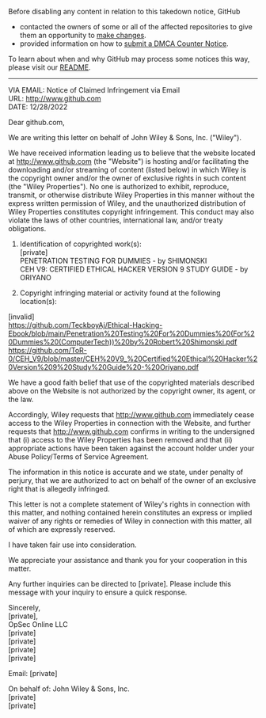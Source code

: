 Before disabling any content in relation to this takedown notice, GitHub
- contacted the owners of some or all of the affected repositories to give them an opportunity to [make changes](https://docs.github.com/en/github/site-policy/dmca-takedown-policy#a-how-does-this-actually-work).
- provided information on how to [submit a DMCA Counter Notice](https://docs.github.com/en/articles/guide-to-submitting-a-dmca-counter-notice).

To learn about when and why GitHub may process some notices this way, please visit our [README](https://github.com/github/dmca/blob/master/README.md#anatomy-of-a-takedown-notice).

---

VIA EMAIL: Notice of Claimed Infringement via Email  
URL: http://www.github.com  
DATE: 12/28/2022

Dear github.com,

We are writing this letter on behalf of John Wiley & Sons, Inc. ("Wiley").

We have received information leading us to believe that the website located at http://www.github.com (the "Website") is hosting and/or facilitating the downloading and/or streaming of content (listed below) in which Wiley is the copyright owner and/or the owner of exclusive rights in such content (the "Wiley Properties"). No one is authorized to exhibit, reproduce, transmit, or otherwise distribute Wiley Properties in this manner without the express written permission of Wiley, and the unauthorized distribution of Wiley Properties constitutes copyright infringement. This conduct may also violate the laws of other countries, international law, and/or treaty obligations.

1. Identification of copyrighted work(s):  
[private]  
PENETRATION TESTING FOR DUMMIES - by SHIMONSKI  
CEH V9: CERTIFIED ETHICAL HACKER VERSION 9 STUDY GUIDE - by ORIYANO

2. Copyright infringing material or activity found at the following location(s):

[invalid]  
https://github.com/TeckboyAj/Ethical-Hacking-Ebook/blob/main/Penetration%20Testing%20For%20Dummies%20(For%20Dummies%20(ComputerTech))%20by%20Robert%20Shimonski.pdf  
https://github.com/ToR-0/CEH_V9/blob/master/CEH%20V9_%20Certified%20Ethical%20Hacker%20Version%209%20Study%20Guide%20-%20Oriyano.pdf

We have a good faith belief that use of the copyrighted materials described above on the Website is not authorized by the copyright owner, its agent, or the law.

Accordingly, Wiley requests that http://www.github.com immediately cease access to the Wiley Properties in connection with the Website, and further requests that http://www.github.com confirms in writing to the undersigned that (i) access to the Wiley Properties has been removed and that (ii) appropriate actions have been taken against the account holder under your Abuse Policy/Terms of Service Agreement.

The information in this notice is accurate and we state, under penalty of perjury, that we are authorized to act on behalf of the owner of an exclusive right that is allegedly infringed.

This letter is not a complete statement of Wiley's rights in connection with this matter, and nothing contained herein constitutes an express or implied waiver of any rights or remedies of Wiley in connection with this matter, all of which are expressly reserved.

I have taken fair use into consideration.

We appreciate your assistance and thank you for your cooperation in this matter.

Any further inquiries can be directed to [private]. Please include this message with your inquiry to ensure a quick response.

Sincerely,  
[private],  
OpSec Online LLC  
[private]  
[private]  
[private]  
[private]  

Email: [private]  

On behalf of: 
John Wiley & Sons, Inc.  
[private]  
[private]  
